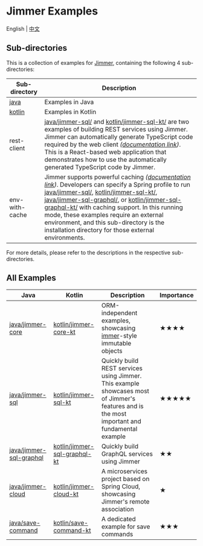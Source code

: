 # Jimmer Examples

English | [中文](./README_zh_CN.md)

## Sub-directories

This is a collection of examples for [Jimmer](https://github.com/babyfish-ct/jimmer), containing the following 4 sub-directories:

|Sub-directory|Description|
|---|---|
|[java](./java/)|Examples in Java|
|[kotlin](./kotlin/)|Examples in Kotlin|
|rest-client|[java/jimmer-sql/](./java/jimmer-sql/) and [kotlin/jimmer-sql-kt/](./kotlin/jimmer-sql-kt/) are two examples of building REST services using Jimmer. Jimmer can automatically generate TypeScript code required by the web client *([documentation link](https://babyfish-ct.github.io/jimmer-doc/docs/client/))*. This is a React-based web application that demonstrates how to use the automatically generated TypeScript code by Jimmer.|
|env-with-cache|Jimmer supports powerful caching *([documentation link](https://babyfish-ct.github.io/jimmer-doc/docs/cache/))*. Developers can specify a Spring profile to run [java/jimmer-sql/](./java/jimmer-sql/), [kotlin/jimmer-sql-kt/](./kotlin/jimmer-sql-kt/), [java/jimmer-sql-graphql/](./java/jimmer-sql-graphql/), or [kotlin/jimmer-sql-graphql-kt/](./kotlin/jimmer-sql-graphql-kt/) with caching support. In this running mode, these examples require an external environment, and this sub-directory is the installation directory for those external environments.|

For more details, please refer to the descriptions in the respective sub-directories.

## All Examples

<table>
    <thead>
        <th>Java</th>
        <th>Kotlin</th>
        <th>Description</th>
        <th>Importance</th>
    </thead>
    <tbody>
        <tr>
            <td><a href="./java/jimmer-core">java/jimmer-core</a></td>
            <td><a href="./kotlin/jimmer-core-kt">kotlin/jimmer-core-kt</a></td>
            <td>ORM-independent examples, showcasing <a href="https://github.com/immerjs/immer">immer</a>-style immutable objects</td>
            <td>★★★★</td>
        </tr>
        <tr>
            <td><a href="./java/jimmer-sql">java/jimmer-sql</a></td>
            <td><a href="./kotlin/jimmer-sql-kt">kotlin/jimmer-sql-kt</a></td>
            <td>Quickly build REST services using Jimmer. This example showcases most of Jimmer's features and is the most important and fundamental example</td>
            <td>★★★★★</td>
        </tr>
        <tr>
            <td><a href="./java/jimmer-sql-graphql">java/jimmer-sql-graphql</a></td>
            <td><a href="./kotlin/jimmer-sql-graphql-kt">kotlin/jimmer-sql-graphql-kt</a></td>
            <td>Quickly build GraphQL services using Jimmer</td>
            <td>★★</td>
        </tr>
        <tr>
            <td><a href="./java/jimmer-cloud">java/jimmer-cloud</a></td>
            <td><a href="./kotlin/jimmer-cloud-kt">kotlin/jimmer-cloud-kt</a></td>
            <td>A microservices project based on Spring Cloud, showcasing Jimmer's remote association</td>
            <td>★</td>
        </tr>
        <tr>
            <td><a href="./java/save-command">java/save-command</a></td>
            <td><a href="./kotlin/save-command-kt">kotlin/save-command-kt</a></td>
            <td>A dedicated example for save commands</td>
            <td>★★★</td>
        </tr>
    </tbody>
</table>


